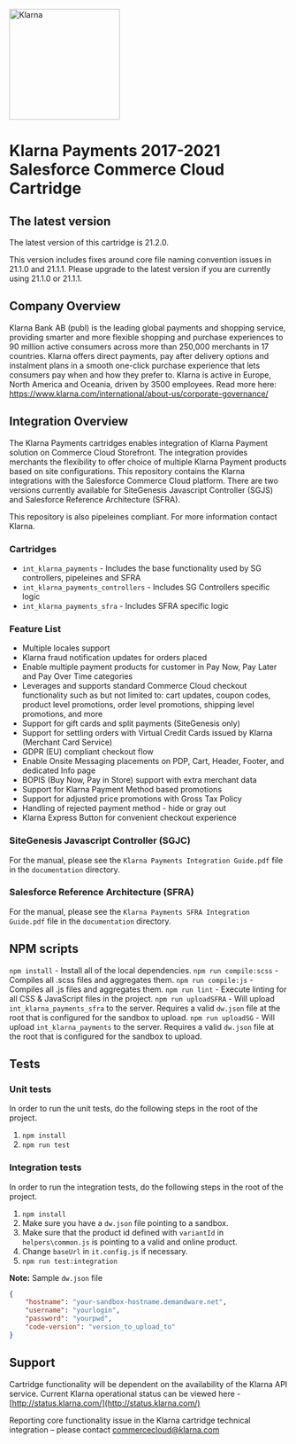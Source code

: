 [<img src="https://cdn.klarna.com/1.0/shared/image/generic/logo/global/basic/logo_black.png" alt="Klarna" width="200">](https://klarna.com)

# Klarna Payments 2017-2021 Salesforce Commerce Cloud Cartridge

## The latest version
The latest version of this cartridge is 21.2.0.

This version includes fixes around core file naming convention issues in 21.1.0 and 21.1.1. Please upgrade to the latest version if you are currently using 21.1.0 or 21.1.1.

## Company Overview
Klarna Bank AB (publ) is the leading global payments and shopping service, providing smarter and more flexible shopping and purchase experiences to 90 million active consumers across more than 250,000 merchants in 17 countries. Klarna offers direct payments, pay after delivery options and instalment plans in a smooth one-click purchase experience that lets consumers pay when and how they prefer to. Klarna is active in Europe, North America and Oceania, driven by 3500 employees. Read more here: https://www.klarna.com/international/about-us/corporate-governance/



## Integration Overview
The Klarna Payments cartridges enables integration of Klarna Payment solution on Commerce Cloud Storefront. The integration provides merchants the flexibility to offer choice of multiple Klarna Payment products based on site configurations. This repository contains the Klarna integrations with the Salesforce Commerce Cloud platform. There are two versions currently available for SiteGenesis Javascript Controller (SGJS) and Salesforce Reference Architecture (SFRA). 

This repository is also pipeleines compliant. For more information contact Klarna.

### Cartridges
* `int_klarna_payments` - Includes the base functionality used by SG controllers, pipeleines and SFRA
* `int_klarna_payments_controllers` - Includes SG Controllers specific logic
* `int_klarna_payments_sfra` - Includes SFRA specific logic

### Feature List
* Multiple locales support
* Klarna fraud notification updates for orders placed
* Enable multiple payment products for customer in Pay Now, Pay Later and Pay Over Time categories
* Leverages and supports standard Commerce Cloud checkout functionality such as but not limited to: cart updates, coupon codes, product level promotions, order level promotions, shipping level promotions, and more
* Support for gift cards and split payments (SiteGenesis only)
* Support for settling orders with Virtual Credit Cards issued by Klarna (Merchant Card Service)
* GDPR (EU) compliant checkout flow
* Enable Onsite Messaging placements on PDP, Cart, Header, Footer, and dedicated Info page
* BOPIS (Buy Now, Pay in Store) support with extra merchant data
* Support for Klarna Payment Method based promotions
* Support for adjusted price promotions with Gross Tax Policy
* Handling of rejected payment method - hide or gray out
* Klarna Express Button for convenient checkout experience


### SiteGenesis Javascript Controller (SGJC)
For the manual, please see the `Klarna Payments Integration Guide.pdf` file in the `documentation` directory.


### Salesforce Reference Architecture (SFRA)
For the manual, please see the `Klarna Payments SFRA Integration Guide.pdf` file in the `documentation` directory.

## NPM scripts
`npm install` - Install all of the local dependencies.
`npm run compile:scss` - Compiles all .scss files and aggregates them.
`npm run compile:js` - Compiles all .js files and aggregates them.
`npm run lint` - Execute linting for all CSS & JavaScript files in the project.
`npm run uploadSFRA` - Will upload `int_klarna_payments_sfra` to the server. Requires a valid `dw.json` file at the root that is configured for the sandbox to upload.
`npm run uploadSG` - Will upload `int_klarna_payments` to the server. Requires a valid `dw.json` file at the root that is configured for the sandbox to upload.

## Tests
### Unit tests
In order to run the unit tests, do the following steps in the root of the project.
1. `npm install`
2. `npm run test`

### Integration tests
In order to run the integration tests, do the following steps in the root of the project.
1. `npm install`
2. Make sure you have a `dw.json` file pointing to a sandbox.
3. Make sure that the product id defined with `variantId` in `helpers\common.js` is pointing to a valid and online product.
4. Change `baseUrl` in `it.config.js` if necessary.
5. `npm run test:integration`

**Note:** Sample `dw.json` file
```json
{
    "hostname": "your-sandbox-hostname.demandware.net",
    "username": "yourlogin",
    "password": "yourpwd",
    "code-version": "version_to_upload_to"
}
```

## Support
Cartridge functionality will be dependent on the availability of the Klarna API service. Current Klarna operational status can be viewed here -  [http://status.klarna.com/](http://status.klarna.com/)

Reporting core functionality issue in the Klarna cartridge technical integration – please contact <commercecloud@klarna.com>
